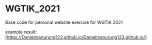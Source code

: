 # WGTIK_2021
Base code for personal website exercise for WGTIK 2021

example result:
[https://Danielmanurung123.github.io/Danielmanurung123.github.io/]

